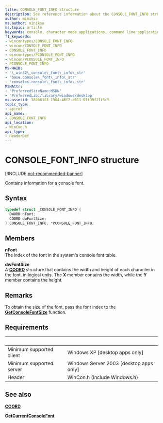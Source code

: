 ```yaml
---
title: CONSOLE_FONT_INFO structure
description: See reference information about the CONSOLE_FONT_INFO structure, which contains the index and size for a console font.
author: miniksa
ms.author: miniksa
ms.topic: article
keywords: console, character mode applications, command line applications, terminal applications, console api
f1_keywords: 
- wincontypes/CONSOLE_FONT_INFO
- wincon/CONSOLE_FONT_INFO
- CONSOLE_FONT_INFO
- wincontypes/PCONSOLE_FONT_INFO
- wincon/PCONSOLE_FONT_INFO
- PCONSOLE_FONT_INFO
MS-HAID:
- '\_win32\_console\_font\_info\_str'
- 'base.console\_font\_info\_str'
- 'consoles.console\_font\_info\_str'
MSHAttr:
- 'PreferredSiteName:MSDN'
- 'PreferredLib:/library/windows/desktop'
ms.assetid: 380b8183-1964-46f2-a511-01f39f21f5c5
topic_type:
- apiref
api_name:
- CONSOLE_FONT_INFO
api_location:
- WinCon.h
api_type:
- HeaderDef
---
```


# CONSOLE\_FONT\_INFO structure

[!INCLUDE [not-recommended-banner](./includes/not-recommended-banner.md)]

Contains information for a console font.

## Syntax

```C
typedef struct _CONSOLE_FONT_INFO {
  DWORD nFont;
  COORD dwFontSize;
} CONSOLE_FONT_INFO, *PCONSOLE_FONT_INFO;
```

## Members

**nFont**  
The index of the font in the system's console font table.

**dwFontSize**  
A [**COORD**](coord-str.md) structure that contains the width and height of each character in the font, in logical units. The **X** member contains the width, while the **Y** member contains the height.

## Remarks

To obtain the size of the font, pass the font index to the [**GetConsoleFontSize**](getconsolefontsize.md) function.

## Requirements

| &nbsp; | &nbsp; |
|-|-|
| Minimum supported client | Windows XP \[desktop apps only\] |
| Minimum supported server | Windows Server 2003 \[desktop apps only\] |
| Header | WinCon.h (include Windows.h) |

## See also

[**COORD**](coord-str.md)

[**GetCurrentConsoleFont**](getcurrentconsolefont.md)
